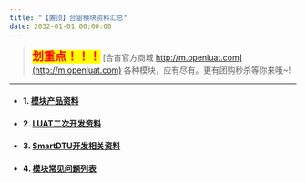 ```yaml
---
title: "【置顶】合宙模块资料汇总"
date: 2032-01-01 00:00:00
---
```


> <font style="color:red; font-size:20px; font-weight:bold; background:yellow;">划重点！！！</font>
 [合宙官方商城 http://m.openluat.com](http://m.openluat.com)
 各种模块，应有尽有。更有团购秒杀等你来哦~!

------------



+ #### 1. [模块产品资料](https://doc.luatos.wiki/696)
+ #### 2. [LUAT二次开发资料](https://doc.luatos.wiki/695)
+ #### 3. [SmartDTU开发相关资料](https://doc.luatos.wiki/697)
+ #### 4. [模块常见问题列表](https://doc.luatos.wiki/638)



